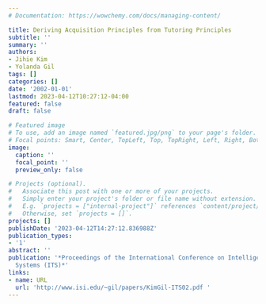 ```yaml
---
# Documentation: https://wowchemy.com/docs/managing-content/

title: Deriving Acquisition Principles from Tutoring Principles
subtitle: ''
summary: ''
authors:
- Jihie Kim
- Yolanda Gil
tags: []
categories: []
date: '2002-01-01'
lastmod: 2023-04-12T10:27:12-04:00
featured: false
draft: false

# Featured image
# To use, add an image named `featured.jpg/png` to your page's folder.
# Focal points: Smart, Center, TopLeft, Top, TopRight, Left, Right, BottomLeft, Bottom, BottomRight.
image:
  caption: ''
  focal_point: ''
  preview_only: false

# Projects (optional).
#   Associate this post with one or more of your projects.
#   Simply enter your project's folder or file name without extension.
#   E.g. `projects = ["internal-project"]` references `content/project/deep-learning/index.md`.
#   Otherwise, set `projects = []`.
projects: []
publishDate: '2023-04-12T14:27:12.836988Z'
publication_types:
- '1'
abstract: ''
publication: '*Proceedings of the International Conference on Intelligent Tutoring
  Systems (ITS)*'
links:
- name: URL
  url: 'http://www.isi.edu/~gil/papers/KimGil-ITS02.pdf '
---
```

